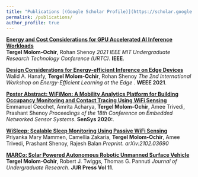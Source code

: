```yaml
---
title: "Publications [(Google Scholar Profile)](https://scholar.google.com/citations?user=Uqp2VtkAAAAJ&hl=en&oi=ao)"
permalink: /publications/
author_profile: true
---
```

<b>[Energy and Cost Considerations for GPU Accelerated AI Inference Workloads](https://tmo324.github.io/publications/miturtc)</b> <br> 
<b>Tergel Molom-Ochir</b>, Rohan Shenoy
<i> 2021 IEEE MIT Undergraduate Research Technology Conference (URTC)</i>. <b>IEEE</b>.

<b>[Design Considerations for Energy-efficient Inference on Edge Devices](https://tmo324.github.io/publications/DCEIED)</b> <br> 
Walid A. Hanafy, <b>Tergel Molom-Ochir</b>, Rohan Shenoy
<i> The 2nd International Workshop on Energy-Efficient Learning at the Edge </i>. <b>WEEE 2021</b>.


<b>[Poster Abstract: WiFiMon: A Mobility Analytics Platform for Building Occupancy Monitoring and Contact Tracing Using WiFi Sensing](https://tmo324.github.io/publications/wifimon)</b> <br> 
Emmanuel Cecchet, Amrita Acharya, <b>Tergel Molom-Ochir</b>, Amee Trivedi, Prashant Shenoy
<i>Proceedings of the 18th Conference on Embedded Networked Sensor Systems</i>. <b>SenSys 2020:</b>.


<b>[WiSleep: Scalable Sleep Monitoring Using Passive WiFi Sensing](https://tmo324.github.io/publications/wisleep)</b> <br> 
Priyanka Mary Mammen, Camellia Zakaria, <b>Tergel Molom-Ochir</b>, Amee Trivedi, Prashant Shenoy, Rajesh Balan
<i>Preprint. 	arXiv:2102.03690</i>


<b>[MARCo: Solar Powered Autonomous Robotic Unmanned Surface Vehicle](https://tmo324.github.io/publications/marco)</b> <br> 
<b>Tergel Molom-Ochir</b>, Robert J. Twiggs, Thomas G. Pannuti
<i>Journal of Undergraduate Research</i>. <b>JUR Press Vol 11</b>.
